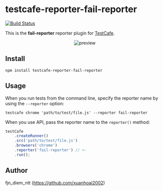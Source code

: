 # testcafe-reporter-fail-reporter
[![Build Status](https://travis-ci.org/xuanhoai2002/testcafe-reporter-fail-reporter.svg)](https://travis-ci.org/xuanhoai2002/testcafe-reporter-fail-reporter)

This is the **fail-reporter** reporter plugin for [TestCafe](http://devexpress.github.io/testcafe).

<p align="center">
    <img src="https://raw.github.com/xuanhoai2002/testcafe-reporter-fail-reporter/master/media/preview.png" alt="preview" />
</p>

## Install

```
npm install testcafe-reporter-fail-reporter
```

## Usage

When you run tests from the command line, specify the reporter name by using the `--reporter` option:

```
testcafe chrome 'path/to/test/file.js' --reporter fail-reporter
```


When you use API, pass the reporter name to the `reporter()` method:

```js
testCafe
    .createRunner()
    .src('path/to/test/file.js')
    .browsers('chrome')
    .reporter('fail-reporter') // <-
    .run();
```

## Author
fjn_diem_ntt (https://github.com/xuanhoai2002)
